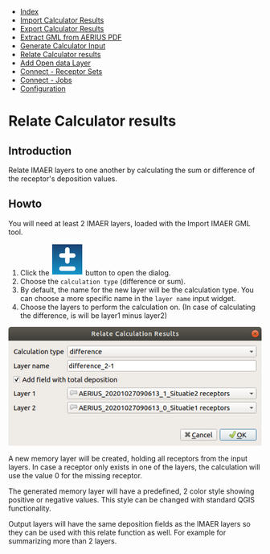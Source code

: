 * [Index](00_index.md)
* [Import Calculator Results](01_import_calc_results.md)
* [Export Calculator Results](02_export_calc_results.md)
* [Extract GML from AERIUS PDF](03_extract_gml_from_pdf.md)
* [Generate Calculator Input](04_generate_calc_input.md)
* [Relate Calculator results](05_relate_calc_results.md)
* [Add Open data Layer](06_open_data_layers.md)
* [Connect - Receptor Sets](07_connect_receptor_sets.md)
* [Connect - Jobs](08_connect_jobs.md)
* [Configuration](09_configuration.md)

# Relate Calculator results

## Introduction

Relate IMAER layers to one another by calculating the sum or difference of the receptor's deposition values.

## Howto

You will need at least 2 IMAER layers, loaded with the Import IMAER GML tool.

1. Click the ![import button](../ImaerPlugin/icon_relate_calc_results.svg "relate calculator results") button to open the dialog.
2. Choose the `calculation type` (difference or sum).
3. By default, the name for the new layer will be the calculation type. You can choose a more specific name in the `layer name` input widget.
4. Choose the layers to perform the calculation on. (In case of calculating the difference, is will be layer1 minus layer2)

![dialog](img/relate_calc_results_dlg.png)

A new memory layer will be created, holding all receptors from the input layers. In case a receptor only exists in one of the layers, the calculation will use the value 0 for the missing receptor.

The generated memory layer will have a predefined, 2 color style showing positive or negative values. This style can be changed with standard QGIS functionality.

Output layers will have the same deposition fields as the IMAER layers so they can be used with this relate function as well. For example for summarizing more than 2 layers.
